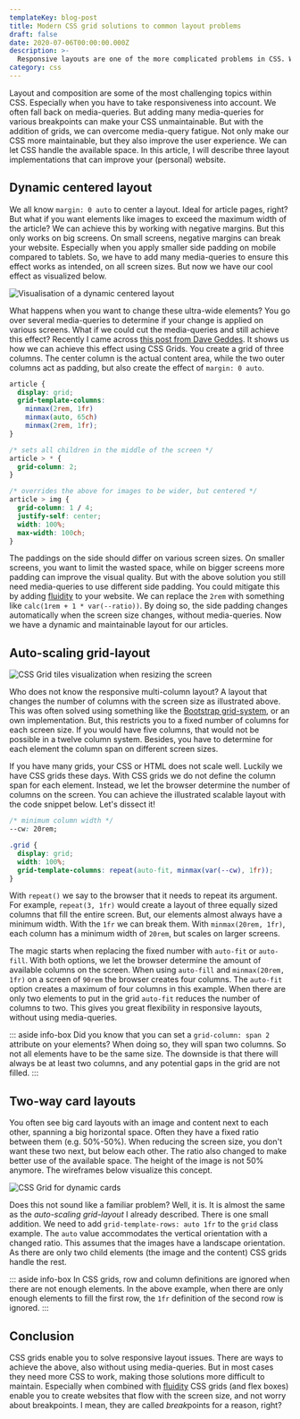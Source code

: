 ```yaml
---
templateKey: blog-post
title: Modern CSS grid solutions to common layout problems
draft: false
date: 2020-07-06T00:00:00.000Z
description: >-
  Responsive layouts are one of the more complicated problems in CSS. With the addition of CSS grids, we are now able to solve complex problems, keeping it maintainable.
category: css
---
```


Layout and composition are some of the most challenging topics within CSS. Especially when you have to take responsiveness into account. We often fall back on media-queries. But adding many media-queries for various breakpoints can make your CSS unmaintainable. But with the addition of grids, we can overcome media-query fatigue. Not only make our CSS more maintainable, but they also improve the user experience. We can let CSS handle the available space. In this article, I will describe three layout implementations that can improve your (personal) website.

## Dynamic centered layout

We all know `margin: 0 auto` to center a layout. Ideal for article pages, right? But what if you want elements like images to exceed the maximum width of the article? We can achieve this by working with negative margins. But this only works on big screens. On small screens, negative margins can break your website. Especially when you apply smaller side padding on mobile compared to tablets. So, we have to add many media-queries to ensure this effect works as intended, on all screen sizes. But now we have our cool effect as visualized below.

![Visualisation of a dynamic centered layout](/img/css-grid-article.png)

What happens when you want to change these ultra-wide elements? You go over several media-queries to determine if your change is applied on various screens. What if we could cut the media-queries and still achieve this effect? Recently I came across [this post from Dave Geddes](https://mastery.games/post/article-grid-layout/). It shows us how we can achieve this effect using CSS Grids. You create a grid of three columns. The center column is the actual content area, while the two outer columns act as padding, but also create the effect of `margin: 0 auto`.

```css
article {
  display: grid;
  grid-template-columns:
    minmax(2rem, 1fr)
    minmax(auto, 65ch)
    minmax(2rem, 1fr);
}

/* sets all children in the middle of the screen */
article > * {
  grid-column: 2;
}

/* overrides the above for images to be wider, but centered */
article > img {
  grid-column: 1 / 4;
  justify-self: center;
  width: 100%;
  max-width: 100ch;
}
```

The paddings on the side should differ on various screen sizes. On smaller screens, you want to limit the wasted space, while on bigger screens more padding can improve the visual quality. But with the above solution you still need media-queries to use different side padding. You could mitigate this by adding [fluidity](https://vycke.dev/blog/fluid-interfaces-using-css/) to your website. We can replace the `2rem` with something like `calc(1rem + 1 * var(--ratio))`. By doing so, the side padding changes automatically when the screen size changes, without media-queries. Now we have a dynamic and maintainable layout for our articles.

## Auto-scaling grid-layout

![CSS Grid tiles visualization when resizing the screen](/img/css-grid-tiles.png)

Who does not know the responsive multi-column layout? A layout that changes the number of columns with the screen size as illustrated above. This was often solved using something like the [Bootstrap grid-system](https://getbootstrap.com/docs/4.0/layout/grid/), or an own implementation. But, this restricts you to a fixed number of columns for each screen size. If you would have five columns, that would not be possible in a twelve column system. Besides, you have to determine for each element the column span on different screen sizes.

If you have many grids, your CSS or HTML does not scale well. Luckily we have CSS grids these days. With CSS grids we do not define the column span for each element. Instead, we let the browser determine the number of columns on the screen. You can achieve the illustrated scalable layout with the code snippet below. Let's dissect it!

```css
/* minimum column width */
--cw: 20rem;

.grid {
  display: grid;
  width: 100%;
  grid-template-columns: repeat(auto-fit, minmax(var(--cw), 1fr));
}
```

With `repeat()` we say to the browser that it needs to repeat its argument. For example, `repeat(3, 1fr)` would create a layout of three equally sized columns that fill the entire screen. But, our elements almost always have a minimum width. With the `1fr` we can break them. With `minmax(20rem, 1fr)`, each column has a minimum width of `20rem`, but scales on larger screens.

The magic starts when replacing the fixed number with `auto-fit` or `auto-fill`. With both options, we let the browser determine the amount of available columns on the screen. When using `auto-fill` and `minmax(20rem, 1fr)` on a screen of `90rem` the browser creates four columns. The `auto-fit` option creates a maximum of four columns in this example. When there are only two elements to put in the grid `auto-fit` reduces the number of columns to two. This gives you great flexibility in responsive layouts, without using media-queries.

::: aside info-box
Did you know that you can set a `grid-column: span 2` attribute on your elements? When doing so, they will span two columns. So not all elements have to be the same size. The downside is that there will always be at least two columns, and any potential gaps in the grid are not filled.
:::

## Two-way card layouts

You often see big card layouts with an image and content next to each other, spanning a big horizontal space. Often they have a fixed ratio between them (e.g. 50%-50%). When reducing the screen size, you don't want these two next, but below each other. The ratio also changed to make better use of the available space. The height of the image is not 50% anymore. The wireframes below visualize this concept.

![CSS Grid for dynamic cards](/img/css-grid-card.png)

Does this not sound like a familiar problem? Well, it is. It is almost the same as the _auto-scaling grid-layout_ I already described. There is one small addition. We need to add `grid-template-rows: auto 1fr` to the `grid` class example. The `auto` value accommodates the vertical orientation with a changed ratio. This assumes that the images have a landscape orientation. As there are only two child elements (the image and the content) CSS grids handle the rest.

::: aside info-box
In CSS grids, row and column definitions are ignored when there are not enough elements. In the above example, when there are only enough elements to fill the first row, the `1fr` definition of the second row is ignored.
:::

## Conclusion

CSS grids enable you to solve responsive layout issues. There are ways to achieve the above, also without using media-queries. But in most cases they need more CSS to work, making those solutions more difficult to maintain. Especially when combined with [fluidity](https://vycke.dev/blog/fluid-interfaces-using-css/) CSS grids (and flex boxes) enable you to create websites that flow with the screen size, and not worry about breakpoints. I mean, they are called *break*points for a reason, right?
